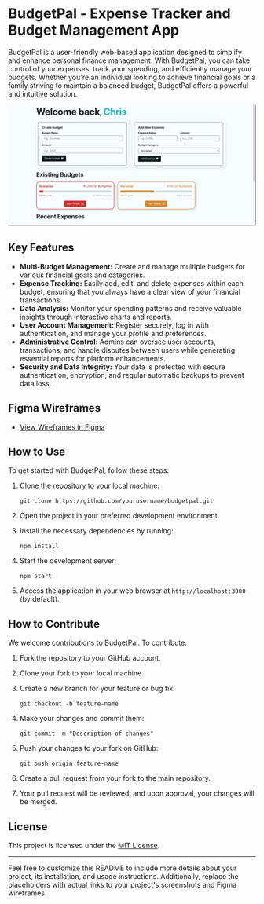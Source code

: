 

# BudgetPal - Expense Tracker and Budget Management App


BudgetPal is a user-friendly web-based application designed to simplify and enhance personal finance management. With BudgetPal, you can take control of your expenses, track your spending, and efficiently manage your budgets. Whether you're an individual looking to achieve financial goals or a family striving to maintain a balanced budget, BudgetPal offers a powerful and intuitive solution.

![BudgetPal Preview](https://github.com/KeleNwaiwu/Budget-Pal-App/blob/2ccc068f7d7a2eaa66ba7cff8ebfa4f60493dbb5/Budget%20Pal.png)

## Key Features

- **Multi-Budget Management:** Create and manage multiple budgets for various financial goals and categories.
- **Expense Tracking:** Easily add, edit, and delete expenses within each budget, ensuring that you always have a clear view of your financial transactions.
- **Data Analysis:** Monitor your spending patterns and receive valuable insights through interactive charts and reports.
- **User Account Management:** Register securely, log in with authentication, and manage your profile and preferences.
- **Administrative Control:** Admins can oversee user accounts, transactions, and handle disputes between users while generating essential reports for platform enhancements.
- **Security and Data Integrity:** Your data is protected with secure authentication, encryption, and regular automatic backups to prevent data loss.


## Figma Wireframes

- [View Wireframes in Figma](https://www.figma.com/file/2tdsMP7x0aB7oYpl1IYeOa/BudgetPal-Figma?type=design&node-id=0%3A1&mode=design&t=GAeGPnNXpzvEF8GK-1)

## How to Use

To get started with BudgetPal, follow these steps:

1. Clone the repository to your local machine:

   ```shell
   git clone https://github.com/yourusername/budgetpal.git
   ```

2. Open the project in your preferred development environment.

3. Install the necessary dependencies by running:

   ```shell
   npm install
   ```

4. Start the development server:

   ```shell
   npm start
   ```

5. Access the application in your web browser at `http://localhost:3000` (by default).

## How to Contribute

We welcome contributions to BudgetPal. To contribute:

1. Fork the repository to your GitHub account.

2. Clone your fork to your local machine.

3. Create a new branch for your feature or bug fix:

   ```shell
   git checkout -b feature-name
   ```

4. Make your changes and commit them:

   ```shell
   git commit -m "Description of changes"
   ```

5. Push your changes to your fork on GitHub:

   ```shell
   git push origin feature-name
   ```

6. Create a pull request from your fork to the main repository.

7. Your pull request will be reviewed, and upon approval, your changes will be merged.

## License

This project is licensed under the [MIT License](LICENSE).

---

Feel free to customize this README to include more details about your project, its installation, and usage instructions. Additionally, replace the placeholders with actual links to your project's screenshots and Figma wireframes.
